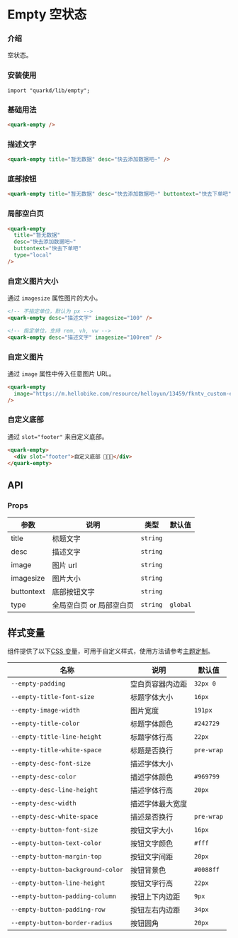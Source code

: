 # Empty 空状态

### 介绍

空状态。

### 安装使用

```tsx
import "quarkd/lib/empty";
```

### 基础用法

```html
<quark-empty />
```

### 描述文字

```html
<quark-empty title="暂无数据" desc="快去添加数据吧~" />
```

### 底部按钮

```html
<quark-empty title="暂无数据" desc="快去添加数据吧~" buttontext="快去下单吧" />
```

### 局部空白页

```html
<quark-empty
  title="暂无数据"
  desc="快去添加数据吧~"
  buttontext="快去下单吧"
  type="local"
/>
```

### 自定义图片大小

通过 `imagesize` 属性图片的大小。

```html
<!-- 不指定单位，默认为 px -->
<quark-empty desc="描述文字" imagesize="100" />

<!-- 指定单位，支持 rem, vh, vw -->
<quark-empty desc="描述文字" imagesize="100rem" />
```

### 自定义图片

通过 `image` 属性中传入任意图片 URL。

```html
<quark-empty
  image="https://m.hellobike.com/resource/helloyun/13459/fkntv_custom-empty-image.png"
/>
```

### 自定义底部

通过 `slot="footer"` 来自定义底部。

```html
<quark-empty>
  <div slot="footer">自定义底部 🎉🎉🎉</div>
</quark-empty>
```

## API

### Props

| 参数       | 说明                     | 类型     | 默认值   |
| ---------- | ------------------------ | -------- | -------- |
| title      | 标题文字                 | `string` |          |
| desc       | 描述文字                 | `string` |          |
| image      | 图片 url                 | `string` |          |
| imagesize  | 图片大小                 | `string` |          |
| buttontext | 底部按钮文字             | `string` |          |
| type       | 全局空白页 or 局部空白页 | `string` | `global` |

## 样式变量

组件提供了以下[CSS 变量](https://developer.mozilla.org/zh-CN/docs/Web/CSS/Using_CSS_custom_properties)，可用于自定义样式，使用方法请参考[主题定制](#/zh-CN/guide/theme)。

| 名称                              | 说明             | 默认值     |
| --------------------------------- | ---------------- | ---------- |
| `--empty-padding`                 | 空白页容器内边距 | `32px 0`   |
| `--empty-title-font-size`         | 标题字体大小     | `16px`     |
| `--empty-image-width`             | 图片宽度         | `191px`    |
| `--empty-title-color`             | 标题字体颜色     | `#242729`  |
| `--empty-title-line-height`       | 标题字体行高     | `22px`     |
| `--empty-title-white-space`       | 标题是否换行     | `pre-wrap` |
| `--empty-desc-font-size`          | 描述字体大小     |
| `--empty-desc-color`              | 描述字体颜色     | `#969799`  |
| `--empty-desc-line-height`        | 描述字体行高     | `20px`     |
| `--empty-desc-width`              | 描述字体最大宽度 |
| `--empty-desc-white-space`        | 描述是否换行     | `pre-wrap` |
| `--empty-button-font-size`        | 按钮文字大小     | `16px`     |
| `--empty-button-text-color`       | 按钮文字颜色     | `#fff`     |
| `--empty-button-margin-top`       | 按钮文字间距     | `20px`     |
| `--empty-button-background-color` | 按钮背景色       | `#0088ff`  |
| `--empty-button-line-height`      | 按钮文字行高     | `22px`     |
| `--empty-button-padding-column`   | 按钮上下内边距   | `9px`      |
| `--empty-button-padding-row`      | 按钮左右内边距   | `34px`     |
| `--empty-button-border-radius`    | 按钮圆角         | `20px`     |

